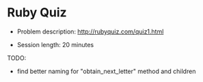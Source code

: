 # Ruby Quiz

- Problem description: http://rubyquiz.com/quiz1.html

- Session length: 20 minutes

TODO:
- find better naming for "obtain_next_letter" method and children 
